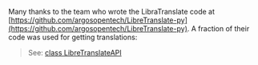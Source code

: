 Many thanks to the team who wrote the LibraTranslate code at [https://github.com/argosopentech/LibreTranslate-py](https://github.com/argosopentech/LibreTranslate-py). A fraction of their code was used for getting translations:

> See: [class LibreTranslateAPI](https://github.com/healthENV/healthENVsandbox/blob/main/app/translate.py#:~:text=class%20LibreTranslateAPI%3A)
